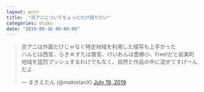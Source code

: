 ```yaml
---
layout: post
title:  "京アニについてちょっとだけ語りたい"
categories: otaku
date: "2019-08-16 00:00:00"
---
```


<blockquote class="twitter-tweet"><p lang="ja" dir="ltr">京アニは作画だけじゃなく特定地域を利用した描写も上手かった<br>ハルヒは西宮、らき☆すたは鷲宮、けいおんは豊郷小、Free!だと岩美町<br>地域を猛烈プッシュするわけでもなく、自然と作品の中に混ぜてすげーんだよ</p>&mdash; まきえたん (@makietanX) <a href="https://twitter.com/makietanX/status/1152178514906345472?ref_src=twsrc%5Etfw">July 19, 2019</a></blockquote> <script async src="https://platform.twitter.com/widgets.js" charset="utf-8"></script>
